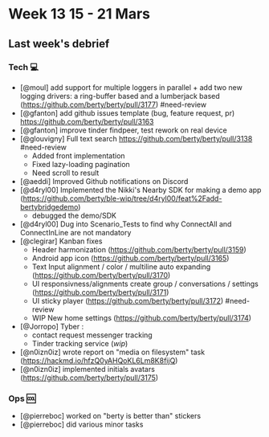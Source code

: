# Week 13 15 - 21 Mars

## Last week's debrief

### Tech :computer:

* [@moul] add support for multiple loggers in parallel + add two new logging drivers: a ring-buffer based and a lumberjack based (https://github.com/berty/berty/pull/3177) #need-review
* [@gfanton] add github issues template (bug, feature request, pr) https://github.com/berty/berty/pull/3163
* [@gfanton] improve tinder findpeer, test rework on real device
* [@glouvigny] Full text search https://github.com/berty/berty/pull/3138 #need-review
	- Added front implementation
	- Fixed lazy-loading pagination
	- Need scroll to result
* [@aeddi] Improved Github notifications on Discord
* [@d4ryl00] Implemented the Nikki's Nearby SDK for making a demo app (https://github.com/berty/ble-wip/tree/d4ryl00/feat%2Fadd-bertybridgedemo)
    * debugged the demo/SDK
* [@d4ryl00] Dug into Scenario_Tests to find why ConnectAll and ConnectInLine are not mandatory
* [@clegirar] Kanban fixes
    * Header harmonization (https://github.com/berty/berty/pull/3159)
    * Android app icon (https://github.com/berty/berty/pull/3165)
    * Text Input alignment / color / multiline auto expanding (https://github.com/berty/berty/pull/3170)
    * UI responsivness/alignments create group / conversations / settings (https://github.com/berty/berty/pull/3171)
    * UI sticky player (https://github.com/berty/berty/pull/3172) #need-review
    * WIP New home settings (https://github.com/berty/berty/pull/3174)
* [@Jorropo] Tyber :
    * contact request messenger tracking
    * Tinder tracking service (*wip*)
* [@n0izn0iz] wrote report on "media on filesystem" task (https://hackmd.io/hfzQ0yAHQoKL6Lm8K8fijQ)
* [@n0izn0iz] implemented initials avatars (https://github.com/berty/berty/pull/3175)

### Ops :cool:

* [@pierreboc] worked on "berty is better than" stickers
* [@pierreboc] did various minor tasks
